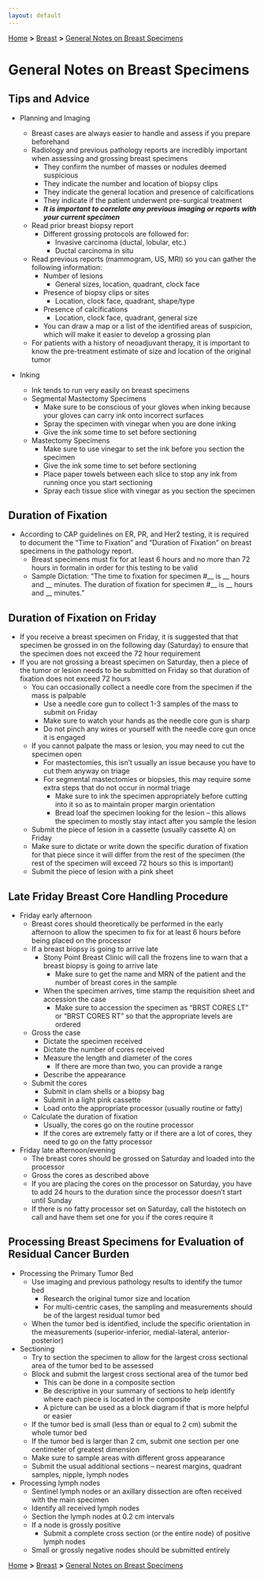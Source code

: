 ```yaml
---
layout: default
---
```

[Home](./../) **>** [Breast](./breast.html) **>** [General Notes on Breast Specimens](./generalbreast.html)

# General Notes on Breast Specimens
## Tips and Advice
- Planning and Imaging
  - Breast cases are always easier to handle and assess if you prepare beforehand
  - Radiology and previous pathology reports are incredibly important when assessing and grossing breast specimens
    - They confirm the number of masses or nodules deemed suspicious
    - They indicate the number and location of biopsy clips
    - They indicate the general location and presence of calcifications
    - They indicate if the patient underwent pre-surgical treatment
    - ***It is important to correlate any previous imaging or reports with your current specimen***
  - Read prior breast biopsy report
    - Different grossing protocols are followed for:
      - Invasive carcinoma (ductal, lobular, etc.)
      - Ductal carcinoma in situ
  - Read previous reports (mammogram, US, MRI) so you can gather the following information:
    - Number of lesions
      - General sizes, location, quadrant, clock face
    - Presence of biopsy clips or sites
      - Location, clock face, quadrant, shape/type
    - Presence of calcifications
      - Location, clock face, quadrant, general size
    - You can draw a map or a list of the identified areas of suspicion, which will make it easier to develop a grossing plan
  - For patients with a history of neoadjuvant therapy, it is important to know the pre-treatment estimate of size and location of the original tumor

- Inking
  - Ink tends to run very easily on breast specimens 
  - Segmental Mastectomy Specimens
    - Make sure to be conscious of your gloves when inking because your gloves can carry ink onto incorrect surfaces
    - Spray the specimen with vinegar when you are done inking
    - Give the ink some time to set before sectioning
  - Mastectomy Specimens
    - Make sure to use vinegar to set the ink before you section the specimen
    - Give the ink some time to set before sectioning
    - Place paper towels between each slice to stop any ink from running once you start sectioning
    - Spray each tissue slice with vinegar as you section the specimen 

## Duration of Fixation
- According to CAP guidelines on ER, PR, and Her2 testing, it is required to document the “Time to Fixation” and “Duration of Fixation” on breast specimens in the pathology report.
  - Breast specimens must fix for at least 6 hours and no more than 72 hours in formalin in order for this testing to be valid
  - Sample Dictation: “The time to fixation for specimen #__ is __ hours and __ minutes. The duration of fixation for specimen #__ is __ hours and __ minutes.”

## Duration of Fixation on Friday
- If you receive a breast specimen on Friday, it is suggested that that specimen be grossed in on the following day (Saturday) to ensure that the specimen does not exceed the 72 hour requirement
- If you are not grossing a breast specimen on Saturday, then a piece of the tumor or lesion needs to be submitted on Friday so that duration of fixation does not exceed 72 hours
  - You can occasionally collect a needle core from the specimen if the mass is palpable
    - Use a needle core gun to collect 1-3 samples of the mass to submit on Friday
    - Make sure to watch your hands as the needle core gun is sharp
    - Do not pinch any wires or yourself with the needle core gun once it is engaged
  - If you cannot palpate the mass or lesion, you may need to cut the specimen open
    - For mastectomies, this isn’t usually an issue because you have to cut them anyway on triage
    - For segmental mastectomies or biopsies, this may require some extra steps that do not occur in normal triage
      - Make sure to ink the specimen appropriately before cutting into it so as to maintain proper margin orientation
      - Bread loaf the specimen looking for the lesion – this allows the specimen to mostly stay intact after you sample the lesion
  - Submit the piece of lesion in a cassette (usually cassette A) on Friday
  - Make sure to dictate or write down the specific duration of fixation for that piece since it will differ from the rest of the specimen (the rest of the specimen will exceed 72 hours so this is important)
  - Submit the piece of lesion with a pink sheet

## Late Friday Breast Core Handling Procedure
- Friday early afternoon
  - Breast cores should theoretically be performed in the early afternoon to allow the specimen to fix for at least 6 hours before being placed on the processor
  - If a breast biopsy is going to arrive late
    - Stony Point Breast Clinic will call the frozens line to warn that a breast biopsy is going to arrive late
      - Make sure to get the name and MRN of the patient and the number of breast cores in the sample
    - When the specimen arrives, time stamp the requisition sheet and accession the case
      - Make sure to accession the specimen as “BRST CORES LT” or “BRST CORES RT” so that the appropriate levels are ordered
  - Gross the case
    - Dictate the specimen received
    - Dictate the number of cores received
    - Measure the length and diameter of the cores
      - If there are more than two, you can provide a range
    - Describe the appearance
  - Submit the cores
    - Submit in clam shells or a biopsy bag
    - Submit in a light pink cassette
    - Load onto the appropriate processor (usually routine or fatty)
  - Calculate the duration of fixation
    - Usually, the cores go on the routine processor
    - If the cores are extremely fatty or if there are a lot of cores, they need to go on the fatty processor
- Friday late afternoon/evening
  - The breast cores should be grossed on Saturday and loaded into the processor
  - Gross the cores as described above
  - If you are placing the cores on the processor on Saturday, you have to add 24 hours to the duration since the processor doesn’t start until Sunday
  - If there is no fatty processor set on Saturday, call the histotech on call and have them set one for you if the cores require it

## Processing Breast Specimens for Evaluation of Residual Cancer Burden
- Processing the Primary Tumor Bed
  - Use imaging and previous pathology results to identify the tumor bed
     - Research the original tumor size and location
    - For multi-centric cases, the sampling and measurements should be of the largest residual tumor bed
  - When the tumor bed is identified, include the specific orientation in the measurements (superior-inferior, medial-lateral, anterior-posterior)
- Sectioning
  - Try to section the specimen to allow for the largest cross sectional area of the tumor bed to be assessed
  - Block and submit the largest cross sectional area of the tumor bed
    - This can be done in a composite section
    - Be descriptive in your summary of sections to help identify where each piece is located in the composite
    - A picture can be used as a block diagram if that is more helpful or easier
  - If the tumor bed is small (less than or equal to 2 cm) submit the whole tumor bed
  - If the tumor bed is larger than 2 cm, submit one section per one centimeter of greatest dimension
  - Make sure to sample areas with different gross appearance 
  - Submit the usual additional sections – nearest margins, quadrant samples, nipple, lymph nodes
- Processing lymph nodes
  - Sentinel lymph nodes or an axillary dissection are often received with the main specimen
  - Identify all received lymph nodes
  - Section the lymph nodes at 0.2 cm intervals
  - If a node is grossly positive
    - Submit a complete cross section (or the entire node) of positive lymph nodes
  - Small or grossly negative nodes should be submitted entirely

[Home](./../) **>** [Breast](./breast.html) **>** [General Notes on Breast Specimens](./generalbreast.html)
